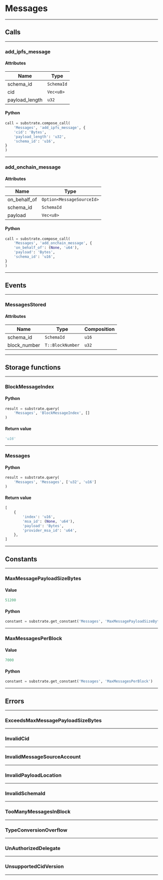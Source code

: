 
# Messages

---------
## Calls

---------
### add_ipfs_message
#### Attributes
| Name | Type |
| -------- | -------- | 
| schema_id | `SchemaId` | 
| cid | `Vec<u8>` | 
| payload_length | `u32` | 

#### Python
```python
call = substrate.compose_call(
    'Messages', 'add_ipfs_message', {
    'cid': 'Bytes',
    'payload_length': 'u32',
    'schema_id': 'u16',
}
)
```

---------
### add_onchain_message
#### Attributes
| Name | Type |
| -------- | -------- | 
| on_behalf_of | `Option<MessageSourceId>` | 
| schema_id | `SchemaId` | 
| payload | `Vec<u8>` | 

#### Python
```python
call = substrate.compose_call(
    'Messages', 'add_onchain_message', {
    'on_behalf_of': (None, 'u64'),
    'payload': 'Bytes',
    'schema_id': 'u16',
}
)
```

---------
## Events

---------
### MessagesStored
#### Attributes
| Name | Type | Composition
| -------- | -------- | -------- |
| schema_id | `SchemaId` | ```u16```
| block_number | `T::BlockNumber` | ```u32```

---------
## Storage functions

---------
### BlockMessageIndex

#### Python
```python
result = substrate.query(
    'Messages', 'BlockMessageIndex', []
)
```

#### Return value
```python
'u16'
```
---------
### Messages

#### Python
```python
result = substrate.query(
    'Messages', 'Messages', ['u32', 'u16']
)
```

#### Return value
```python
[
    {
        'index': 'u16',
        'msa_id': (None, 'u64'),
        'payload': 'Bytes',
        'provider_msa_id': 'u64',
    },
]
```
---------
## Constants

---------
### MaxMessagePayloadSizeBytes
#### Value
```python
51200
```
#### Python
```python
constant = substrate.get_constant('Messages', 'MaxMessagePayloadSizeBytes')
```
---------
### MaxMessagesPerBlock
#### Value
```python
7000
```
#### Python
```python
constant = substrate.get_constant('Messages', 'MaxMessagesPerBlock')
```
---------
## Errors

---------
### ExceedsMaxMessagePayloadSizeBytes

---------
### InvalidCid

---------
### InvalidMessageSourceAccount

---------
### InvalidPayloadLocation

---------
### InvalidSchemaId

---------
### TooManyMessagesInBlock

---------
### TypeConversionOverflow

---------
### UnAuthorizedDelegate

---------
### UnsupportedCidVersion

---------